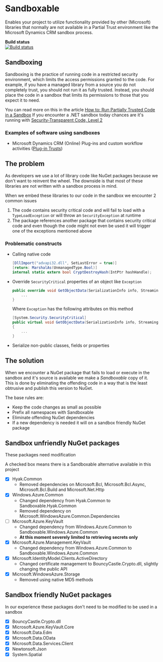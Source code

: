 # Sandboxable
Enables your project to utilize functionality provided by other (Microsoft) libraries that normally are not available in a Partial Trust environment like the Microsoft Dynamics CRM sandbox process.

**Build status**  
[![Build status](https://ci.appveyor.com/api/projects/status/4l2yfcexv066van5/branch/master?svg=true)](https://ci.appveyor.com/project/eNeRGy164/sandboxable/branch/master)

## Sandboxing 
Sandboxing is the practice of running code in a restricted security environment, which limits the access permissions 
granted to the code. For example, if you have a managed library from a source you do not completely trust, you should not 
run it as fully trusted. Instead, you should place the code in a sandbox that limits its permissions to those that you expect it 
to need.

You can read more on this in the article [How to: Run Partially Trusted Code in a Sandbox][1]
If you encounter a .NET sandbox today chances are it's running with [Security-Transparent Code, Level 2][2]

### Examples of software using sandboxes 
* Microsoft Dynamics CRM (Online) Plug-ins and custom workflow activities ([Plug-in Trusts][3])

## The problem 
As developers we use a lot of library code like NuGet packages because we don't want to reinvent the wheel. The 
downside is that most of these libraries are not written with a sandbox process in mind. 

When we embed these libraries to our code in the sandbox we encounter 2 common issues

1.  The code contains security critical code and will fail to load with a `TypeLoadException` or will throw an `SecurityException` at runtime
2.  The package references another package that contains security critical code and even though the code might not even be used it will trigger one of the exceptions mentioned above 

### Problematic constructs 
*  Calling native code

    ```csharp
    [DllImport("advapi32.dll", SetLastError = true)]
    [return: MarshalAs(UnmanagedType.Bool)]
    internal static extern bool CryptDestroyHash(IntPtr hashHandle);
    ```
*  Override `SecurityCritical` properties of an object like `Exception`

    ```csharp
    public override void GetObjectData(SerializationInfo info, StreamingContext context) { 
        ... 
    } 
    ```
    Where `Exception` has the following attributes on this method
     
    ```csharp
    [System.Security.SecurityCritical]
    public virtual void GetObjectData(SerializationInfo info, StreamingContext context) 
    {
        ...
    }
    ```

*  Serialize non-public classes, fields or properties

## The solution
When we encounter a NuGet package that fails to load or execute in the sandbox and it's source is available we make a *Sandboxable* copy of it.  
This is done by eliminating the offending code in a way that is the least obtrusive and publish this version to NuGet.

The base rules are:

*  Keep the code changes as small as possible
*  Prefix all namespaces with Sandboxable
*  Eliminate offending NuGet dependencies
*  If a new dependency is needed it will on a sandbox friendly NuGet package
 
## Sandbox unfriendly NuGet packages
These packages need modification

A checked box means there is a Sandboxable alternative available in this project
- [x] Hyak.Common
  * Removed dependencies on Microsoft.Bcl, Microsoft.Bcl.Async, Microsoft.Bcl.Build and Microsoft.Net.Http
- [x] Windows.Azure.Common
  * Changed dependency from Hyak.Common to Sandboxable.Hyak.Common
  * Removed dependency on Microsoft.WindowsAzure.Common.Dependencies
- [ ] Microsoft.Azure.KeyVault 
  * Changed dependency from Windows.Azure.Common to Sandboxable.Windows.Azure.Common
  * **At this moment severely limited to retrieving secrets only**
- [x] Microsoft.Azure.Management.KeyVault
  * Changed dependency from Windows.Azure.Common to Sandboxable.Windows.Azure.Common
- [x] Microsoft.IdentityModel.Clients.ActiveDirectory
  * Changed certificate management to BouncyCastle.Crypto.dll, slightly changing the public API
- [x] Microsoft.WindowsAzure.Storage
  * Removed using native MD5 methods

## Sandbox friendly NuGet packages
In our experience these packages don't need to be modified to be used in a sandbox
- [x] BouncyCastle.Crypto.dll
- [x] Microsoft.Azure.KeyVault.Core
- [x] Microsoft.Data.Edm
- [x] Microsoft.Data.OData
- [x] Microsoft.Data.Services.Client
- [x] Newtonsoft.Json
- [x] System.Spatial

[1]: https://msdn.microsoft.com/en-us/library/bb763046(v=vs.110).aspx
[2]: https://msdn.microsoft.com/en-us/library/dd233102(v=vs.110).aspx
[3]: https://msdn.microsoft.com/en-us/library/gg334752.aspx#Anchor_0 
